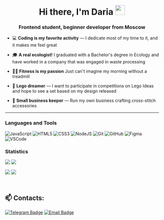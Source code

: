 
<h1 align="center">Hi there, I'm Daria
<img src="https://github.com/blackcater/blackcater/raw/main/images/Hi.gif" height="32"/></h1>
<h3 align="center">Frontend student, beginner developer from Moscow</h3>

- 💻 **Coding is my favorite activity** — I dedicate most of my time to it, and it makes me feel great
  
- 🎓 **A real ecologist!** I graduated with a Bachelor's degree in Ecology and have worked in a company that was engaged in waste processing
  
- 🏋️‍♀️ **Fitness is my passion** Just can't imagine my morning without a treadmill

- 🧩 **Lego dreamer** — I want to participate in competitions on Lego Ideas and hope to see a set based on my design released

- 🧵 **Small business keeper** — Run my own business crafting cross-stitch accessories

---


<h3 align="left">Languages and Tools</h3>
<p align="left">
  
![JavaScript](https://img.shields.io/badge/javascript-%23323330.svg?style=for-the-badge&logo=javascript&logoColor=%23F7DF1E)
![HTML5](https://img.shields.io/badge/html5-%23E34F26.svg?style=for-the-badge&logo=html5&logoColor=white)
![CSS3](https://img.shields.io/badge/css3-%231572B6.svg?style=for-the-badge&logo=css3&logoColor=white)
![NodeJS](https://img.shields.io/badge/node.js-6DA55F?style=for-the-badge&logo=node.js&logoColor=white)
![Git](https://img.shields.io/badge/git-%23F05033.svg?style=for-the-badge&logo=git&logoColor=white)
![GitHub](https://img.shields.io/badge/github-%23121011.svg?style=for-the-badge&logo=github&logoColor=white)
![Figma](https://img.shields.io/badge/figma-%23F24E1E.svg?style=for-the-badge&logo=figma&logoColor=white)
<img src="https://img.shields.io/badge/Visual%20Studio%20Code-007ACC?style=for-the-badge&logo=visualstudiocode&logoColor=white" alt="VSCode"/>

<h3 align="left">Statistics</h3>
<p align="left">


![](http://github-profile-summary-cards.vercel.app/api/cards/most-commit-language?username=dashaleskina&theme=prussian)
![](http://github-profile-summary-cards.vercel.app/api/cards/stats?username=dashaleskina&theme=prussian)
<p> 
  <img src="https://komarev.com/ghpvc/?username=dashaleskina&label=Profile%20views&color=0e75b6&style=flat"/> 
  <a href="https://www.codewars.com/users/dashaleskinarss"><img src="https://www.codewars.com/users/dashaleskinarss/badges/small"/></a> 
</p>

<br>
<h2>📫 Contacts:</h2>

[![Telegram Badge](https://img.shields.io/badge/-Telegram-0088cc?style=flat-square&logo=telegram&logoColor=white&labelColor=303133&link=https://t.me/dashaleskina)](https://t.me/dashaleskina)
[![Email Badge](https://img.shields.io/badge/-Email-c14438?style=flat-square&logo=Mail.ru&logoColor=white&labelColor=303133&link=mailto:dashaleskina@gmail.com)](mailto:dashaleskina@gmail.com)

<!--
**dashaleskina/dashaleskina** is a ✨ _special_ ✨ repository because its `README.md` (this file) appears on your GitHub profile.

Here are some ideas to get you started:

- 🔭 I’m currently working on ...
- 🌱 I’m currently learning ...
- 👯 I’m looking to collaborate on ...
- 🤔 I’m looking for help with ...
- 💬 Ask me about ...
- 📫 How to reach me: ...
- 😄 Pronouns: ...
- ⚡ Fun fact: ...
-->
